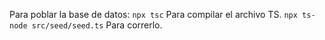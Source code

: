 Para poblar la base de datos:
`npx tsc` Para compilar el archivo TS.
`npx ts-node src/seed/seed.ts` Para correrlo.